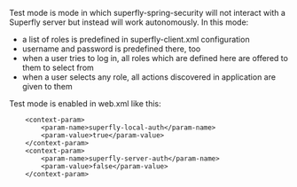 Test mode is mode in which superfly-spring-security will not interact with a Superfly server but instead will work autonomously. In this mode:

  * a list of roles is predefined in superfly-client.xml configuration
  * username and password is predefined there, too
  * when a user tries to log in, all roles which are defined here are offered to them to select from
  * when a user selects any role, all actions discovered in application are given to them

Test mode is enabled in web.xml like this:

```
	<context-param>
		<param-name>superfly-local-auth</param-name>
		<param-value>true</param-value>
	</context-param>
	<context-param>
		<param-name>superfly-server-auth</param-name>
		<param-value>false</param-value>
	</context-param>
```